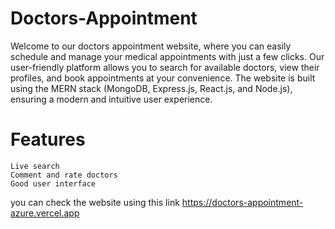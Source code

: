 # Doctors-Appointment
Welcome to our doctors appointment website, where you can easily schedule and manage your medical appointments with just a few clicks. Our user-friendly platform allows you to search for available doctors, view their profiles, and book appointments at your convenience.
The website is built using the MERN stack (MongoDB, Express.js, React.js, and Node.js), ensuring a modern and intuitive user experience.

# Features
    Live search
    Comment and rate doctors
    Good user interface  
you can check the website using this link https://doctors-appointment-azure.vercel.app
